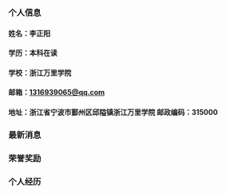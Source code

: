 ### 个人信息
#### 姓名：李正阳
#### 学历：本科在读
#### 学校：浙江万里学院
#### 邮箱：1316939065@qq.com
#### 地址：浙江省宁波市鄞州区邱隘镇浙江万里学院        邮政编码：315000

### 最新消息

### 荣誉奖励

### 个人经历
